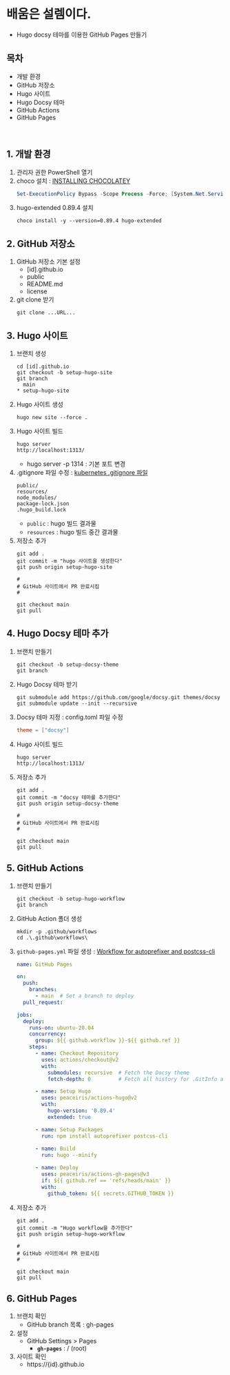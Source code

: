 # 배움은 설렘이다.
- Hugo docsy 테마를 이용한 GitHub Pages 만들기

## 목차
- 개발 환경
- GitHub 저장소
- Hugo 사이트
- Hugo Docsy 테마
- GitHub Actions
- GitHub Pages

<br/>

## 1. 개발 환경
1. 관리자 권한 PowerShell 열기
1. choco 설치 : [INSTALLING CHOCOLATEY](https://chocolatey.org/install)
   ```powershell
   Set-ExecutionPolicy Bypass -Scope Process -Force; [System.Net.ServicePointManager]::SecurityProtocol = [System.Net.ServicePointManager]::SecurityProtocol -bor 3072; iex ((New-Object System.Net.WebClient).DownloadString('https://community.chocolatey.org/install.ps1'))
   ```
1. hugo-extended 0.89.4 설치
   ```shell
   choco install -y --version=0.89.4 hugo-extended
   ```

## 2. GitHub 저장소
1. GitHub 저장소 기본 설정
   - [id].github.io
   - public
   - README.md
   - license
1. git clone 받기
   ```shell
   git clone ...URL...
   ```

## 3. Hugo 사이트
1. 브랜치 생성
   ```shell
   cd [id].github.io
   git checkout -b setup-hugo-site
   git branch
     main
   * setup-hugo-site
   ```
1. Hugo 사이트 생성
   ```shell
   hugo new site --force .
   ```
1. Hugo 사이트 빌드
   ```shell
   hugo server
   http://localhost:1313/
   ```
   - hugo server -p 1314 : 기본 포트 변경
1. .gitignore 파일 수정 : [kubernetes .gitignore 파일](https://github.com/kubernetes/website/blob/main/.gitignore#L29)
   ```
   public/
   resources/
   node_modules/
   package-lock.json
   .hugo_build.lock
   ```
   - `public` : hugo 빌드 결과물
   - `resources` : hugo 빌드 중간 결과물
1. 저장소 추가
   ```shell
   git add .
   git commit -m "hugo 사이트을 생성한다"
   git push origin setup-hugo-site
   
   #
   # GitHub 사이트에서 PR 완료시킴
   #
   
   git checkout main
   git pull
   ```

## 4. Hugo Docsy 테마 추가
1. 브랜치 만들기
   ```shell
   git checkout -b setup-docsy-theme
   git branch
   ```
1. Hugo Docsy 테마 받기
   ```shell
   git submodule add https://github.com/google/docsy.git themes/docsy
   git submodule update --init --recursive
   ```
1. Docsy 테마 지정 : config.toml 파일 수정
   ```toml
   theme = ["docsy"]
   ```
1. Hugo 사이트 빌드
   ```shell
   hugo server
   http://localhost:1313/
   ```
1. 저장소 추가
   ```shell
   git add .
   git commit -m "docsy 테마를 추가한다"
   git push origin setup-docsy-theme
   
   #
   # GitHub 사이트에서 PR 완료시킴
   #

   git checkout main
   git pull
   ```

## 5. GitHub Actions
1. 브랜치 만들기
   ```shell
   git checkout -b setup-hugo-workflow
   git branch
   ```
1. GitHub Action 폴더 생성
   ```shell
   mkdir -p .github/workflows
   cd .\.github\workflows\
   ```
1. `github-pages.yml` 파일 생성 : [Workflow for autoprefixer and postcss-cli](https://github.com/peaceiris/actions-hugo#%EF%B8%8F-workflow-for-autoprefixer-and-postcss-cli)
   ```yml
   name: GitHub Pages
   
   on:
     push:
       branches:
         - main  # Set a branch to deploy
     pull_request:
   
   jobs:
     deploy:
       runs-on: ubuntu-20.04
       concurrency:
         group: ${{ github.workflow }}-${{ github.ref }}
       steps:
         - name: Checkout Repository
           uses: actions/checkout@v2
           with:
             submodules: recursive  # Fetch the Docsy theme
             fetch-depth: 0         # Fetch all history for .GitInfo and .Lastmod
   
         - name: Setup Hugo
           uses: peaceiris/actions-hugo@v2
           with:
             hugo-version: '0.89.4'
             extended: true
   
         - name: Setup Packages
           run: npm install autoprefixer postcss-cli
         
         - name: Build
           run: hugo --minify
   
         - name: Deploy
           uses: peaceiris/actions-gh-pages@v3
           if: ${{ github.ref == 'refs/heads/main' }}
           with:
             github_token: ${{ secrets.GITHUB_TOKEN }}
   ```
1. 저장소 추가
   ```shell
   git add .
   git commit -m "Hugo workflow을 추가한다"
   git push origin setup-hugo-workflow
   
   #
   # GitHub 사이트에서 PR 완료시킴
   #
   
   git checkout main
   git pull
   ```

## 6. GitHub Pages
1. 브랜치 확인
   - GitHub branch 목록 : gh-pages
1. 설정
   - GitHub Settings > Pages
     - **`gh-pages`** : / (root) 
1. 사이트 확인
   - https://{id}.github.io